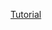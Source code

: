 [Tutorial](https://codeburst.io/build-a-simple-twitter-bot-with-node-js-in-just-38-lines-of-code-ed92db9eb078)